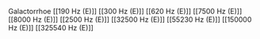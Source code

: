 Galactorrhoe
[[190 Hz (E)]]
[[300 Hz (E)]]
[[620 Hz (E)]]
[[7500 Hz (E)]]
[[8000 Hz (E)]]
[[2500 Hz (E)]]
[[32500 Hz (E)]]
[[55230 Hz (E)]]
[[150000 Hz (E)]]
[[325540 Hz (E)]]